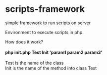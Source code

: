 # scripts-framework
simple framework to run scripts on server

Environment to execute scripts in php.

How does it work?
<br><br>
<b>php init.php Test Init 'param1 param2 param3'</b>
<br><br>
Test is the name of the class<br>
Init is the name of the method into class Test<br>

